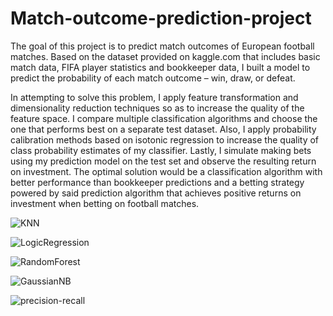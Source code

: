 # Match-outcome-prediction-project

The goal of this project is to predict match outcomes of European football matches. Based on the dataset provided on kaggle.com that includes basic match data, FIFA player statistics and bookkeeper data, I built a model to predict the probability of each match outcome – win, draw, or defeat.

In attempting to solve this problem, I apply feature transformation and dimensionality reduction techniques so as to increase the quality of the feature space. I compare multiple classification algorithms and choose the one that performs best on a separate test dataset. Also, I apply probability calibration methods based on isotonic regression to increase the quality of class probability estimates of my classifier. Lastly, I simulate making bets using my prediction model on the test set and observe the resulting return on investment. The optimal solution would be a classification algorithm with better performance than bookkeeper predictions and a betting strategy powered by said prediction algorithm that achieves positive returns on investment when betting on football matches.

![KNN](https://user-images.githubusercontent.com/57832721/85788455-aa81bb80-b735-11ea-8504-8092b1f64572.PNG)

![LogicRegression](https://user-images.githubusercontent.com/57832721/85788834-3f84b480-b736-11ea-8d6d-b2642a75c321.PNG)

![RandomForest](https://user-images.githubusercontent.com/57832721/85788865-4d3a3a00-b736-11ea-991d-91b868dcab74.PNG)

![GaussianNB](https://user-images.githubusercontent.com/57832721/85788896-588d6580-b736-11ea-8e97-59d579dd3e1a.PNG)

![precision-recall](https://user-images.githubusercontent.com/57832721/85788929-680cae80-b736-11ea-80c3-923713fea982.PNG)




